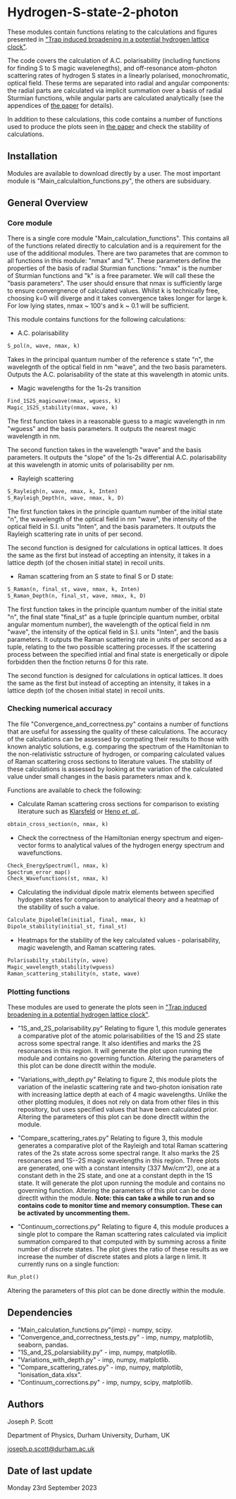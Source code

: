# Hydrogen-S-state-2-photon
These modules contain functions relating to the calculations and figures presented in ["Trap induced broadening in a potential hydrogen lattice clock"](https://arxiv.org/abs/2309.03753). 

The code covers the calculation of A.C. polarisability (including functions for finding S to S magic wavelenegths), and off-resonance atom-photon scattering rates of hydrogen S states in a linearly polarised, monochromatic, optical field. These terms are separated into radial and angular components: the radial parts are calculated via implicit summation over a basis of radial Sturmian functions, while angular parts are calculated analytically (see the appendices of [the paper](https://arxiv.org/abs/2309.03753) for details).

In addition to these calculations, this code contains a number of functions used to produce the plots seen in [the paper](https://arxiv.org/abs/2309.03753) and check the stability of calculations.

## Installation

Modules are available to download directly by a user. The most important module is "Main_calculaltion_functions.py", the others are subsiduary.

## General Overview

### Core module
There is a single core module "Main_calculation_functions". This contains all of the functions related directly to calculation and is a requirement for the use of the additional modules. There are two parametes that are common to all functions in this module: "nmax" and "k". These parameters define the properties of the basis of radial Sturmian functions: "nmax" is the number of Sturmian functions and "k" is a free parameter. We will call these the "basis parameters". 
The user should ensure that nmax is sufficiently large to ensure convergnence of calculated values. Whilst k is technically free, choosing k=0 will diverge and it takes convergence takes longer for large k. For low lying states, nmax ~ 100's and k ~ 0.1 will be sufficient.

This module contains functions for the following calculations:
- A.C. polarisability
```python
S_pol(n, wave, nmax, k)
``` 
Takes in the principal quantum number of the reference s state "n", the wavelegnth of the optical field in nm "wave", and the two basis parameters. Outputs the A.C. polarisability of the state at this wavelength in atomic units.
- Magic wavelengths for the 1s-2s transition
```python
Find_1S2S_magicwave(nmax, wguess, k)
Magic_1S2S_stability(nmax, wave, k)
```
The first function takes in a reasonable guess to a magic wavelength in nm "wguess" and the basis parameters. It outputs the nearest magic wavelength in nm.

The second function takes in the wavelength "wave" and the basis parameters. It outputs the "slope" of the 1s-2s differential A.C. polarisability at this wavelength in atomic units of polarisability per nm.
- Rayleigh scattering
```python
S_Rayleigh(n, wave, nmax, k, Inten)
S_Rayleigh_Depth(n, wave, nmax, k, D)
```
The first function takes in the principle quantum number of the initial state "n", the wavelength of the optical field in nm "wave", the intensity of the optical field in S.I. units "Inten", and the basis parameters. It outputs the Rayleigh scattering rate in units of per second. 

The second function is designed for calculations in optical lattices. It does the same as the first but instead of accepting an intensity, it takes in a lattice depth (of the chosen initial state) in recoil units.

- Raman scattering from an S state to final S or D state:
```python
S_Raman(n, final_st, wave, nmax, k, Inten)
S_Raman_Depth(n, final_st, wave, nmax, k, D)
```
The first function takes in the principle quantum number of the initial state "n", the final state "final_st" as a tuple (principle quantum number, orbital angular momentum number), the wavelength of the optical field in nm "wave", the intensity of the optical field in S.I. units "Inten", and the basis parameters. It outputs the Raman scattering rate in units of per second as a tuple, relating to the two possible scattering processes. If the scattering process between the specified intial and final state is energetically or dipole forbidden then the fnction returns 0 for this rate.

The second function is designed for calculations in optical lattices. It does the same as the first but instead of accepting an intensity, it takes in a lattice depth (of the chosen initial state) in recoil units.

### Checking numerical accuracy
The file "Convergence_and_correctness.py" contains a number of functions that are useful for assessing the quality of these calculations. The accuracy of the calculations can be assessed by compating their results to those with known analytic solutions, e.g. comparing the spectrum of the Hamiltonian to the non-relativistic sstructure of hydrogen, or comparing calculated values of Raman scattering cross sections to literature values. The stability of these calculations is assessed by looking at the variation of the calculated value under small changes in the basis parameters nmax and k.

Functions are available to check the following:
- Calculate Raman scattering cross sections for comparison to existing literature such as [Klarsfeld](https://doi.org/10.1103/PhysRevA.6.506) or [Heno _et. al._](https://pubs.aip.org/aip/jap/article/51/1/11/12151/Raman-like-scattering-processes-in-metastable).
```python
obtain_cross_section(n, nmax, k)
```
- Check the correctness of the Hamiltonian energy spectrum and eigen-vector forms to analytical values of the hydrogen energy spectrum and wavefunctions.
```python
Check_EnergySpectrum(l, nmax, k)
Spectrum_error_map()
Check_Wavefunctions(st, nmax, k)
```
- Calculating the individual dipole matrix elements between specified hydogen states for comparison to analytical theory and a heatmap of the stability of such a value.
```python
Calculate_DipoleElm(initial, final, nmax, k)
Dipole_stability(initial_st, final_st)
```
- Heatmaps for the stability of the key calculated values - polarisability, magic wavelength, and Raman scattering rates.
```python
Polarisabilty_stability(n, wave)
Magic_wavelength_stability(wguess)
Raman_scattering_stability(n, state, wave)
```

### Plotting functions
These modules are used to generate the plots seen in ["Trap induced broadening in a potential hydrogen lattice clock"](https://arxiv.org/abs/2309.03753).

- "1S_and_2S_polarisability.py"
Relating to figure 1, this module generates a comparative plot of the atomic polarisabilities of the 1S and 2S state across some spectral range. It also identifies and marks the 2S resonances in this region. It will generate the plot upon running the module and contains no governing function. Altering the parameters of this plot can be done directlt within the module.

- "Variations_with_depth.py"
Relating to figure 2, this module plots the variation of the inelastic scattering rate and two-photon ionisation rate with increasing lattice depth at each of 4 magic wavelengths. Unlike the other plotting modules, it does not rely on data from other files in this repository, but uses specified values that have been calculated prior. Altering the parameters of this plot can be done directlt within the module.

- "Compare_scattering_rates.py"
Relating to figure 3, this module generates a comparative plot of the Rayleigh and total Raman scattering rates of the 2s state across some spectral range. It also marks the 2S resonances and 1S--2S magic wavelengths in this region. Three plots are generated, one with a constant intensity (337 Mw/cm^2), one at a constant deth in the 2S state, and one at a constant depth in the 1S state. It will generate the plot upon running the module and contains no governing function. Altering the parameters of this plot can be done directlt within the module.
**Note: this can take a while to run and so contains code to monitor time and memory consumption. These can be activated by uncommenting them.**

- "Continuum_corrections.py"
Relating to figure 4, this module produces a single plot to compare the Raman scattering rates calculated via implicit summation compared to that computed with by summing across a finite number of discrete states. The plot gives the ratio of these results as we increase the number of discrete states and plots a large n limit. It currently runs on a single function:
```python
Run_plot()
```
Altering the parameters of this plot can be done directly within the module.

## Dependencies
- "Main_calculation_functions.py"(imp) - numpy, scipy.
- "Convergence_and_correctness_tests.py" - imp, numpy, matplotlib, seaborn, pandas.
- "1S_and_2S_polarsiability.py" - imp, numpy, matplotlib.
- "Variations_with_depth.py" - imp, numpy, matplotlib.
- "Compare_scattering_rates.py" - imp, numpy, matplotlib, "Ionisation_data.xlsx".
- "Continuum_corrections.py" - imp, numpy, scipy, matplotlib.

## Authors
Joseph P. Scott

Department of Physics, Durham University, Durham, UK

joseph.p.scott@durham.ac.uk

## Date of last update
Monday 23rd September 2023
